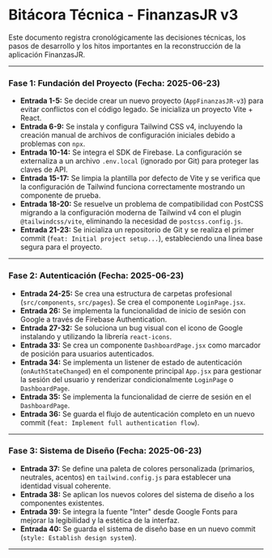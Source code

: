 # Bitácora Técnica - FinanzasJR v3

Este documento registra cronológicamente las decisiones técnicas, los pasos de desarrollo y los hitos importantes en la reconstrucción de la aplicación FinanzasJR.

---

### Fase 1: Fundación del Proyecto (Fecha: 2025-06-23)

- **Entrada 1-5:** Se decide crear un nuevo proyecto (`AppFinanzasJR-v3`) para evitar conflictos con el código legado. Se inicializa un proyecto Vite + React.
- **Entrada 6-9:** Se instala y configura Tailwind CSS v4, incluyendo la creación manual de archivos de configuración iniciales debido a problemas con `npx`.
- **Entrada 10-14:** Se integra el SDK de Firebase. La configuración se externaliza a un archivo `.env.local` (ignorado por Git) para proteger las claves de API.
- **Entrada 15-17:** Se limpia la plantilla por defecto de Vite y se verifica que la configuración de Tailwind funciona correctamente mostrando un componente de prueba.
- **Entrada 18-20:** Se resuelve un problema de compatibilidad con PostCSS migrando a la configuración moderna de Tailwind v4 con el plugin `@tailwindcss/vite`, eliminando la necesidad de `postcss.config.js`.
- **Entrada 21-23:** Se inicializa un repositorio de Git y se realiza el primer commit (`feat: Initial project setup...`), estableciendo una línea base segura para el proyecto.

---

### Fase 2: Autenticación (Fecha: 2025-06-23)

- **Entrada 24-25:** Se crea una estructura de carpetas profesional (`src/components`, `src/pages`). Se crea el componente `LoginPage.jsx`.
- **Entrada 26:** Se implementa la funcionalidad de inicio de sesión con Google a través de Firebase Authentication.
- **Entrada 27-32:** Se soluciona un bug visual con el icono de Google instalando y utilizando la librería `react-icons`.
- **Entrada 33:** Se crea un componente `DashboardPage.jsx` como marcador de posición para usuarios autenticados.
- **Entrada 34:** Se implementa un listener de estado de autenticación (`onAuthStateChanged`) en el componente principal `App.jsx` para gestionar la sesión del usuario y renderizar condicionalmente `LoginPage` o `DashboardPage`.
- **Entrada 35:** Se implementa la funcionalidad de cierre de sesión en el `DashboardPage`.
- **Entrada 36:** Se guarda el flujo de autenticación completo en un nuevo commit (`feat: Implement full authentication flow`).

---

### Fase 3: Sistema de Diseño (Fecha: 2025-06-23)

- **Entrada 37:** Se define una paleta de colores personalizada (primarios, neutrales, acentos) en `tailwind.config.js` para establecer una identidad visual coherente.
- **Entrada 38:** Se aplican los nuevos colores del sistema de diseño a los componentes existentes.
- **Entrada 39:** Se integra la fuente "Inter" desde Google Fonts para mejorar la legibilidad y la estética de la interfaz.
- **Entrada 40:** Se guarda el sistema de diseño base en un nuevo commit (`style: Establish design system`).

---
